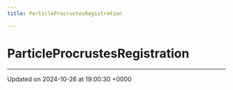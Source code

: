 ```yaml
---
title: ParticleProcrustesRegistration

---
```


# ParticleProcrustesRegistration





-------------------------------

Updated on 2024-10-26 at 19:00:30 +0000